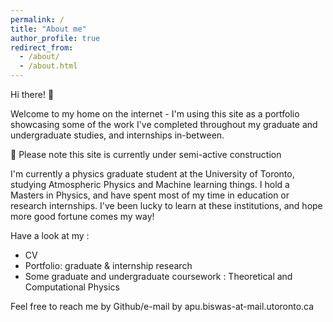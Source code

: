 ```yaml
---
permalink: /
title: "About me"
author_profile: true
redirect_from: 
  - /about/
  - /about.html
---
```


Hi there! 👋

Welcome to my home on the internet - I'm using this site as a portfolio showcasing some of the work I've completed throughout my graduate and undergraduate studies, and internships in-between.

🚧  Please note this site is currently under semi-active construction

I'm currently a physics graduate student at the University of Toronto, studying Atmospheric Physics and Machine learning things. I hold a Masters in Physics, and have spent most of my time in education or research internships. I've been lucky to learn at these institutions, and hope more good fortune comes my way!

Have a look at my :
- CV
- Portfolio: graduate & internship research
- Some graduate and undergraduate coursework : Theoretical and Computational Physics

Feel free to reach me by Github/e-mail by apu.biswas-at-mail.utoronto.ca
